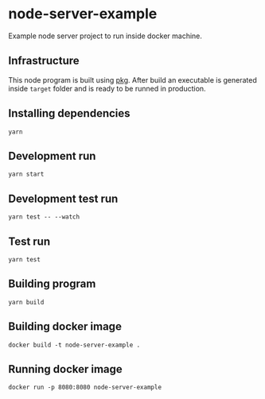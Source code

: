 # node-server-example

Example node server project to run inside docker machine.

## Infrastructure

This node program is built using [pkg](https://github.com/zeit/pkg). After build an executable is generated 
inside `target` folder and is ready to be runned in production.

## Installing dependencies

```
yarn
```

## Development run

``` 
yarn start
```

## Development test run

```
yarn test -- --watch
```

## Test run

```
yarn test
```

## Building program

```
yarn build
```

## Building docker image

```
docker build -t node-server-example .
```

## Running docker image

```
docker run -p 8080:8080 node-server-example
```